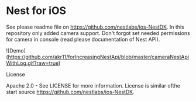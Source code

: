 # Nest for iOS

See please readme file on https://github.com/nestlabs/ios-NestDK. In this repository only added camera support.
Don't forgot set needed permissions for camera in console (read please documentation of Nest API).

![Demo] (https://github.com/akr11/forIncreasingNestApi/blob/master/cameraNestApiWithLog.gif?raw=true)

License

Apache 2.0 - See LICENSE for more information.
License is similar ofthe  start source https://github.com/nestlabs/ios-NestDK.
